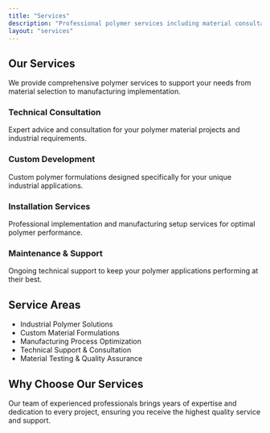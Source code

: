 ```yaml
---
title: "Services"
description: "Professional polymer services including material consultation, custom formulations, and technical support"
layout: "services"
---
```


## Our Services

We provide comprehensive polymer services to support your needs from material selection to manufacturing implementation.

### Technical Consultation

Expert advice and consultation for your polymer material projects and industrial requirements.

### Custom Development

Custom polymer formulations designed specifically for your unique industrial applications.

### Installation Services

Professional implementation and manufacturing setup services for optimal polymer performance.

### Maintenance & Support

Ongoing technical support to keep your polymer applications performing at their best.

## Service Areas

- Industrial Polymer Solutions
- Custom Material Formulations
- Manufacturing Process Optimization
- Technical Support & Consultation
- Material Testing & Quality Assurance

## Why Choose Our Services

Our team of experienced professionals brings years of expertise and dedication to every project, ensuring you receive the highest quality service and support.